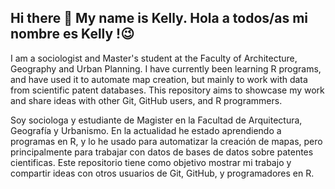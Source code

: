## Hi there 👋 My name is Kelly. Hola a todos/as mi nombre es Kelly !😉

<!--
**kellyyubini/kellyyubini** is a ✨ _special_ ✨ repository because its `README.md` (this file) appears on your GitHub profile.
-->


I am a sociologist and Master's student at the Faculty of Architecture, Geography and Urban Planning. I have currently been learning R programs, and have used it to automate map creation, but mainly to work with data from scientific patent databases. This repository aims to showcase my work and share ideas with other Git, GitHub users, and R programmers.

Soy sociologa y estudiante de Magister en la Facultad de Arquitectura, Geografía y Urbanismo. 
En la actualidad he estado aprendiendo a programas en R, y lo he usado para automatizar la creación de mapas, pero principalmente para trabajar con datos de bases de datos sobre patentes cientificas. Este repositorio tiene como objetivo mostrar mi trabajo y compartir ideas con otros usuarios de Git, GitHub, y programadores en R.

  

